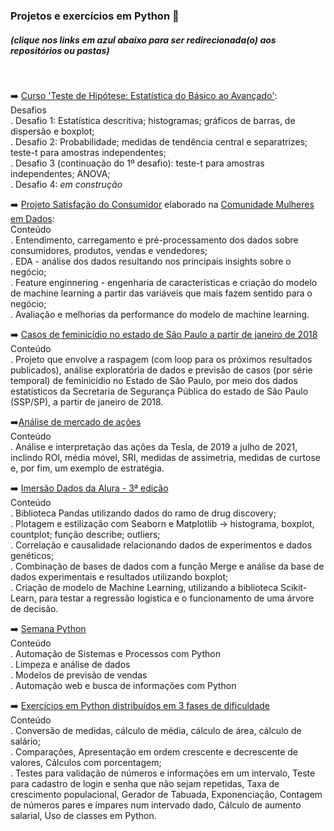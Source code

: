 <h3> Projetos e exercícios em Python 🐍 </h3>
<h5>(clique nos links em azul abaixo para ser redirecionada(o) aos repositórios ou pastas) </h5> <br>

➡️ [Curso 'Teste de Hipótese: Estatística do Básico ao Avançado'](https://github.com/JoiceO/python/tree/master/estatistica-basico-avancado):<br>
Desafios<br>
. Desafio 1: Estatística descritiva; histogramas; gráficos de barras, de dispersão e boxplot;<br>
. Desafio 2: Probabilidade; medidas de tendência central e separatrizes; teste-t para amostras independentes;<br>
. Desafio 3 (continuação do 1º desafio): teste-t para amostras independentes; ANOVA;<BR>
. Desafio 4: _em construção_

➡️ [Projeto Satisfação do Consumidor](https://github.com/JoiceO/python/tree/master/Customer%20Satisfaction%20Ecommerce%20Project) elaborado na [Comunidade Mulheres em Dados](https://github.com/mulheresemdados):<br>
Conteúdo<br>
. Entendimento, carregamento e pré-processamento dos dados sobre consumidores, produtos, vendas e vendedores;<br>
. EDA -  análise dos dados resultando nos principais insights sobre o negócio;<br>
. Feature enginnering - engenharia de características e criação do modelo de machine learning a partir das variáveis que mais fazem sentido para o negócio;<br>
. Avaliação e melhorias da performance do modelo de machine learning.
<br>

➡️ [Casos de feminicídio no estado de São Paulo a partir de janeiro de 2018](https://github.com/JoiceO/scraping-EDA-ML-feminicidio)<br>
Conteúdo<br>
.  Projeto que envolve a raspagem (com loop para os próximos resultados publicados), análise exploratória de dados e previsão de casos (por série temporal) de feminicídio no Estado de São Paulo, por meio dos dados estatísticos da Secretaria de Segurança Pública do estado de São Paulo (SSP/SP), a partir de janeiro de 2018.<br>

➡️[Análise de mercado de ações](https://github.com/JoiceO/Analise-de-Mercado-de-Acoes)<br>
Conteúdo<br>
. Análise e interpretação das ações da Tesla, de 2019 a julho de 2021, inclindo ROI, média móvel, SRI, medidas de assimetria, medidas de curtose e, por fim, um exemplo de estratégia. <br>

➡️ [Imersão Dados da Alura - 3ª edição](https://github.com/JoiceO/ImersaoDadosAlura)<br>
Conteúdo<br>
. Biblioteca Pandas utilizando dados do ramo de drug discovery;<br>
. Plotagem e estilização com Seaborn e Matplotlib -> histograma, boxplot, countplot; função describe; outliers;<br>
. Correlação e causalidade relacionando dados de experimentos e dados genéticos;<br>
. Combinação de bases de dados com a função Merge e análise da base de dados experimentais e resultados utilizando boxplot;<br>
. Criação de modelo de Machine Learning, utilizando a biblioteca Scikit-Learn, para testar a regressão logística e o funcionamento de uma árvore de decisão.<br>

➡️ [Semana Python](https://github.com/JoiceO/SemanaPython)<br>
Conteúdo<br>
. Automação de Sistemas e Processos com Python<br>
. Limpeza e análise de dados<br>
. Modelos de previsão de vendas<br>
. Automação web e busca de informações com Python<br>

➡️ [Exercícios em Python distribuídos em 3 fases de dificuldade](https://github.com/JoiceO/ExerciciosPython)<br>
Conteúdo<br>
. Conversão de medidas, cálculo de média, cálculo de área, cálculo de salário;<br>
. Comparações, Apresentação em ordem crescente e decrescente de valores, Cálculos com porcentagem;<br>
. Testes para validação de números e informações em um intervalo, Teste para cadastro de login e senha que não sejam repetidas, Taxa de crescimento populacional, Gerador de Tabuada, Exponenciação, Contagem de números pares e ímpares num intervado dado, Cálculo de aumento salarial, Uso de classes em Python.<br>
